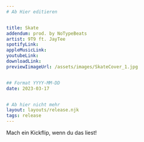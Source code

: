 ```yaml
---
# Ab Hier editieren


title: Skate
addendum: prod. by NoTypeBeats  
artist: 9T9 ft. JayTee
spotifyLink: 
appleMusicLink: 
youtubeLink: 
downloadLink: 
previewIimageUrl: /assets/images/SkateCover_1.jpg


## Format YYYY-MM-DD
date: 2023-03-17


# Ab hier nicht mehr
layout: layouts/release.njk
tags: release
---
```


Mach ein Kickflip, wenn du das liest!